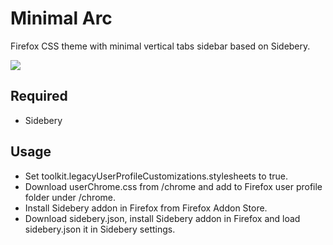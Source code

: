 # Minimal Arc
<p>
Firefox CSS theme with minimal vertical tabs sidebar based on Sidebery.
</p>

![](https://github.com/zayihu/Minimal-Arc/blob/main/preview.gif)

## Required
- Sidebery

## Usage
- Set toolkit.legacyUserProfileCustomizations.stylesheets to true.
- Download userChrome.css from /chrome and add to Firefox user profile folder under /chrome.
- Install Sidebery addon in Firefox from Firefox Addon Store.
- Download sidebery.json, install Sidebery addon in Firefox and load sidebery.json it in Sidebery settings.
